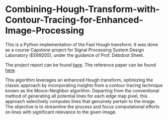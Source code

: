 # Combining-Hough-Transform-with-Contour-Tracing-for-Enhanced-Image-Processing
This is a Python implementation of the Fast Hough transform. It was done as a course Capstone project for Signal Processing System Design Laboratory (EE69205), under the guidance of Prof. Debdoot Sheet.

The project report can be found [here](https://drive.google.com/file/d/1RibY2xX5mNayhD5V24sb-P3VEqOGZ0OS/view?usp=drive_link).
The reference paper can be found [here](https://ieeexplore.ieee.org/stamp/stamp.jsp?tp=&arnumber=6949962).


This algorithm leverages an enhanced Hough transform, optimizing the classic approach by incorporating insights from a contour tracing technique known as the Moore-Neighbor algorithm. Departing from the conventional method of generating all potential lines for each edge map pixel, this approach selectively computes lines that genuinely pertain to the image. The objective is to streamline the process and focus computational efforts on lines with significant relevance to the given image.


